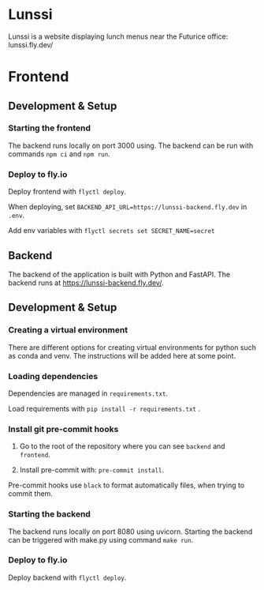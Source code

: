 # Lunssi

Lunssi is a website displaying lunch menus near the Futurice office: lunssi.fly.dev/

# Frontend

## Development & Setup

### Starting the frontend

The backend runs locally on port 3000 using. The backend can be run with commands `npm ci` and `npm run`.

### Deploy to fly.io

Deploy frontend with `flyctl deploy`.

When deploying, set `BACKEND_API_URL=https://lunssi-backend.fly.dev` in `.env`.

Add env variables with `flyctl secrets set SECRET_NAME=secret`

## Backend

The backend of the application is built with Python and FastAPI. The backend runs at https://lunssi-backend.fly.dev/.

## Development & Setup

### Creating a virtual environment

There are different options for creating virtual environments for python such as conda and venv. The instructions will be added here at some point.

### Loading dependencies

Dependencies are managed in `requirements.txt`.

Load requirements with `pip install -r requirements.txt` .

### Install git pre-commit hooks

1. Go to the root of the repository where you can see `backend` and `frontend`.

2. Install pre-commit with: `pre-commit install`.

Pre-commit hooks use `black` to format automatically files, when trying to commit them.

### Starting the backend

The backend runs locally on port 8080 using uvicorn. Starting the backend can be triggered with make.py using command `make run`.

### Deploy to fly.io

Deploy backend with `flyctl deploy`.
